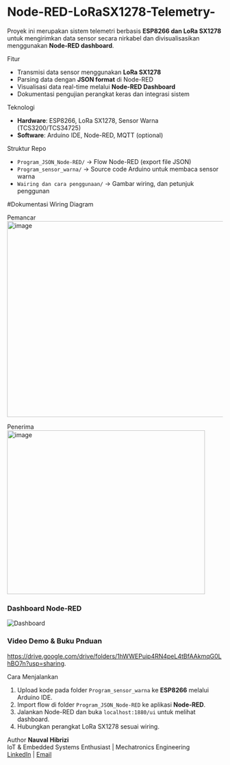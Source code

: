 # Node-RED-LoRaSX1278-Telemetry-

Proyek ini merupakan sistem telemetri berbasis **ESP8266 dan LoRa SX1278** untuk mengirimkan data sensor secara nirkabel dan divisualisasikan menggunakan **Node-RED dashboard**.

Fitur
- Transmisi data sensor menggunakan **LoRa SX1278**
- Parsing data dengan **JSON format** di Node-RED
- Visualisasi data real-time melalui **Node-RED Dashboard**
- Dokumentasi pengujian perangkat keras dan integrasi sistem

Teknologi
- **Hardware**: ESP8266, LoRa SX1278, Sensor Warna (TCS3200/TCS34725)
- **Software**: Arduino IDE, Node-RED, MQTT (optional)

Struktur Repo
- `Program_JSON_Node-RED/` → Flow Node-RED (export file JSON)
- `Program_sensor_warna/` → Source code Arduino untuk membaca sensor warna
- `Wairing dan cara penggunaan/` → Gambar wiring, dan petunjuk penggunan

#Dokumentasi
Wiring Diagram

Pemancar
<img width="532" height="457" alt="image" src="https://github.com/user-attachments/assets/956b215b-21ad-4a31-b12f-82ca427e7105" />

Penerima
<img width="462" height="382" alt="image" src="https://github.com/user-attachments/assets/0b0c3ce6-7981-4eb4-ad19-a6612cec3f13" />

### Dashboard Node-RED

![Dashboard](<img width="915" height="486" alt="image" src="https://github.com/user-attachments/assets/cd2a23f9-fa5f-49c0-853b-f4a40ac2d352" />
)

### Video Demo & Buku Pnduan
https://drive.google.com/drive/folders/1hWWEPuip4RN4peL4tBfAAkmqG0LhBO7n?usp=sharing.

Cara Menjalankan
1. Upload kode pada folder `Program_sensor_warna` ke **ESP8266** melalui Arduino IDE.
2. Import flow di folder `Program_JSON_Node-RED` ke aplikasi **Node-RED**.
3. Jalankan Node-RED dan buka `localhost:1880/ui` untuk melihat dashboard.
4. Hubungkan perangkat LoRa SX1278 sesuai wiring.

Author
**Nauval Hibrizi**  
IoT & Embedded Systems Enthusiast | Mechatronics Engineering  
[LinkedIn](https://linkedin.com/in/nauvalhibrizi) | [Email](mailto:nauvalhibrizi61@gmail.com)

